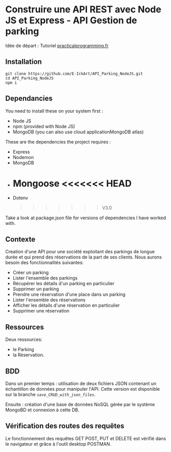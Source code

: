 # Construire une API REST avec Node JS et Express - API Gestion de parking

Idée de départ : Tutoriel [practicalprogramming.fr]('https://practicalprogramming.fr/node-js-api/')

## Installation

```
git clone https://github.com/E-IckArt/API_Parking_NodeJS.git
cd API_Parking_NodeJS
npm i
```

## Dependancies

You need to install these on your system first :

-   Node JS
-   npm (provided with Node JS)
-   MongoDB (you can also use cloud applicationMongoDB atlas)

These are the dependencies the project requires :

-   Express
-   Nodemon
-   MongoDB
-   Mongoose
    <<<<<<< HEAD
    =======
-   Dotenv
    > > > > > > > V3.0

Take a look at package.json file for versions of dependencies I have worked with.

## Contexte

Creation d'une API pour une société exploitant des parkings de longue durée et qui prend des réservations de la part de ses clients. Nous aurons besoin des fonctionnalités suivantes:

-   Créer un parking
-   Lister l'ensemble des parkings
-   Récupérer les détails d'un parking en particulier
-   Supprimer un parking
-   Prendre une réservation d'une place dans un parking
-   Lister l'ensemble des réservations
-   Afficher les détails d'une réservation en particulier
-   Supprimer une réservation

## Ressources

Deux ressources:

-   le Parking
-   la Réservation.

## BDD

Dans un premier temps : utilisation de deux fichiers JSON contenant un échantillon de données pour manipuler l'API.
Cette version est disponible sur la branche _`save_CRUD_with_json_files`_.

Ensuite : création d'une base de données NoSQL gérée par le système MongoBD et connexion à cette DB.

## Vérification des routes des requêtes

Le fonctionnement des requêtes GET POST, PUT et DELETE est vérifié dans le navigateur et grâce à l'outil desktop POSTMAN.
